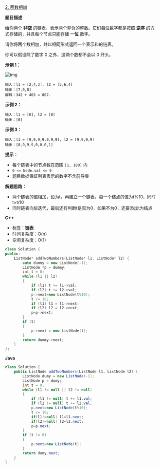 [2. 两数相加](https://leetcode.cn/problems/add-two-numbers/)

**题目描述**

给你两个 **非空** 的链表，表示两个非负的整数。它们每位数字都是按照 **逆序** 的方式存储的，并且每个节点只能存储 **一位** 数字。

请你将两个数相加，并以相同形式返回一个表示和的链表。

你可以假设除了数字 0 之外，这两个数都不会以 0 开头。

 **示例 1：**

![img](https://assets.leetcode-cn.com/aliyun-lc-upload/uploads/2021/01/02/addtwonumber1.jpg)

```
输入：l1 = [2,4,3], l2 = [5,6,4]
输出：[7,0,8]
解释：342 + 465 = 807.
```

**示例 2：**

```
输入：l1 = [0], l2 = [0]
输出：[0]
```

**示例 3：**

```
输入：l1 = [9,9,9,9,9,9,9], l2 = [9,9,9,9]
输出：[8,9,9,9,0,0,0,1]
```

**提示：**

- 每个链表中的节点数在范围 `[1, 100]` 内
- `0 <= Node.val <= 9`
- 题目数据保证列表表示的数字不含前导零

**解题思路：**

+ 两个链表的值相加，设为t，再建立一个链表，每一个结点的值为t%10，同时t=t/10
+ 同时链表向后迭代，最后还有判断t是否为0，如果不为0，还要添加t为结点

**C++**

+ 标签：**链表**
+ 时间复杂度：O(n)
+ 空间复杂度：O(1)

~~~C++
class Solution {
public:
	ListNode* addTwoNumbers(ListNode* l1, ListNode* l2) {
        auto dummy = new ListNode(-1);
        ListNode *p = dummy;
		int t = 0;
		while (l1 || l2)
		{
			if (l1) t += l1->val;
			if (l2) t += l2->val;
            p->next=new ListNode(t%10);
			t /= 10;
			if (l1) l1 = l1->next;
			if (l2) l2 = l2->next;
            p=p->next;
		}
		if (t)
		{
			p->next = new ListNode(t);
		}
		return dummy->next;
	}
};

~~~

**Java**

~~~java
class Solution {
	public ListNode addTwoNumbers(ListNode l1, ListNode l2) {
		ListNode dumy = new ListNode(-1);
		ListNode p = dumy;
		int t = 0;
		while (l1 != null || l2 != null)
		{
			if (l1 != null) t += l1.val;
			if (l2 != null) t += l2.val;
            p.next=new ListNode(t%10);
			t /= 10;
            if(l1!=null) l1=l1.next;
            if(l2!=null) l2=l2.next;
            p=p.next;
		}
		if (t != 0)
		{
			p.next=new ListNode(t);
		}
		return dumy.next;
	}
}
~~~

